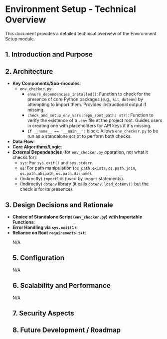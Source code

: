 # Environment Setup - Technical Overview

This document provides a detailed technical overview of the Environment Setup module.

## 1. Introduction and Purpose

<!-- TODO: Reiterate the module's core purpose from the main README, but with more technical depth. For example:
The Environment Setup module is designed to streamline the initial developer onboarding process and ensure a consistent, verifiable development environment for the Codomyrmex project. It primarily achieves this through the `env_checker.py` script, which validates critical Python dependencies and guides the setup of essential configurations like API keys via `.env` files. Its key responsibility is to minimize environment-related issues and provide a baseline for all other development activities.
-->

## 2. Architecture

<!-- TODO: Describe the internal architecture of the module. For example:
The module's architecture is centered around the `env_checker.py` script. This script contains standalone functions that perform specific checks.
-->

- **Key Components/Sub-modules**:
  - `env_checker.py`:
    - `ensure_dependencies_installed()`: Function to check for the presence of core Python packages (e.g., `kit`, `dotenv`) by attempting to import them. Provides instructional output if missing.
    - `check_and_setup_env_vars(repo_root_path: str)`: Function to verify the existence of a `.env` file at the project root. Guides users in creating one with placeholders for API keys if it's missing.
    - `if __name__ == '__main__':` block: Allows `env_checker.py` to be run as a standalone script to perform both checks.
- **Data Flow**: 
  <!-- TODO: How does data move through the module? For example:
  - `ensure_dependencies_installed()`: No external data input; relies on Python's import mechanism. Outputs messages to `stderr` and can terminate the script.
  - `check_and_setup_env_vars()`: Takes `repo_root_path` (string) as input. Reads file system to check for `.env`. Outputs messages to `stdout/stderr` and can terminate. If `.env` exists, `dotenv.load_dotenv()` is called, modifying the current process's environment variables.
  -->
- **Core Algorithms/Logic**: 
  <!-- TODO: Explain any complex algorithms or business logic central to the module. For example:
  - Dependency checking: Simple `try-except ImportError` blocks.
  - `.env` file check: `os.path.exists()` and guidance print statements.
  - Project root determination in `__main__`: Uses `os.path.abspath(os.path.join(os.path.dirname(__file__), '..'))` assuming `env_checker.py` is in `environment_setup/` under the project root.
  -->
- **External Dependencies** (for `env_checker.py` operation, not what it checks for):
  - `sys`: For `sys.exit()` and `sys.stderr`.
  - `os`: For path manipulation (`os.path.exists`, `os.path.join`, `os.path.abspath`, `os.path.dirname`).
  - (Indirectly) `importlib` (used by `import` statements).
  - (Indirectly) `dotenv` library (it calls `dotenv.load_dotenv()` but the check is for its presence).

<!-- A Mermaid diagram might be overly complex for this simple module, but one could show the __main__ block calling the two functions. -->

## 3. Design Decisions and Rationale

<!-- TODO: Explain key design choices. For example: -->

- **Choice of Standalone Script (`env_checker.py`) with Importable Functions**: 
  <!-- TODO: Why was it selected over alternatives? For example:
  This provides flexibility. Developers can quickly run `python environment_setup/env_checker.py` for a full check. Other scripts or modules can also import and use the specific checking functions programmatically as preconditions.
  -->
- **Error Handling via `sys.exit(1)`**: 
  <!-- TODO: How does the current design address it? For example:
  For critical missing pieces (dependencies, `.env` file after guidance), the script exits with a non-zero code. This is suitable for CI/CD pipelines or scripts that need to halt on environment failure. Instructional messages are printed before exiting.
  -->
- **Reliance on Root `requirements.txt`**: 
  <!-- TODO: Explain this choice. For example:
The module itself does not have its own extensive list of unique dependencies; it primarily checks for dependencies crucial for the whole project, which are expected to be in the root `requirements.txt`.
  -->

## 4. Data Models

<!-- TODO: If the module works with significant data structures... For example:
N/A. The module primarily deals with system checks and string paths, not complex data structures.
-->
N/A

## 5. Configuration

<!-- TODO: Detail any advanced or internal configuration options... For example:
N/A. The `env_checker.py` script itself is not configured. It checks for configurations (like `.env` files) needed by other parts of the project.
-->
N/A

## 6. Scalability and Performance

<!-- TODO: Discuss scalability and performance... For example:
N/A for this type of utility module. The checks performed are quick local operations.
-->
N/A

## 7. Security Aspects

<!-- TODO: Elaborate on security considerations... For example:
- The primary security consideration is guiding users to create `.env` files and emphasizing that these should **not** be committed to version control. The `env_checker.py` script prints guidance but does not create or manage the content of API keys itself.
- The script executes Python's `import` statements. It assumes the Python environment and the packages being imported (like `kit`, `dotenv`) are from trusted sources (as per the project's dependency management practices).
- See `SECURITY.md` for more on handling API keys.
-->

## 8. Future Development / Roadmap

<!-- TODO: Outline potential future enhancements... For example:
- More comprehensive dependency checks (e.g., specific versions, system-level tools beyond Python packages).
- Interactive mode for creating `.env` file.
- Integration with project initialization scripts (e.g., a `make setup` target).
- Checking for Node.js, npm/yarn if not already covered by a different mechanism for the `documentation` module.
--> 